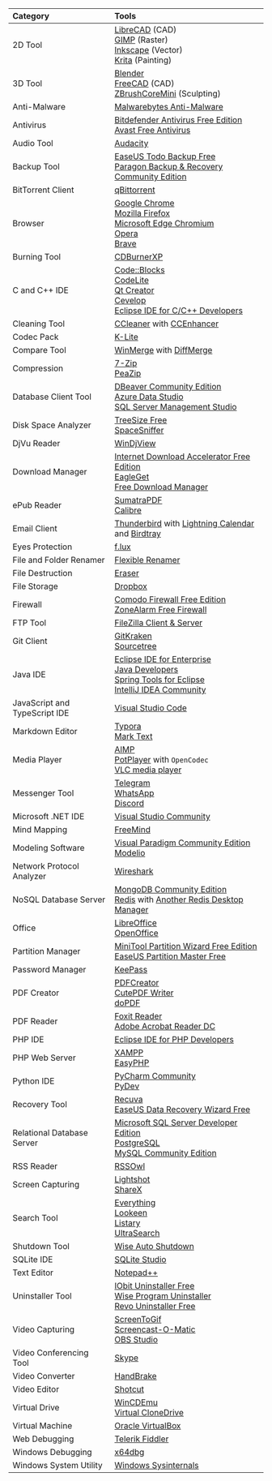 | Category                      | Tools                                                        |
| :---------------------------- | :----------------------------------------------------------- |
| 2D Tool                       | [LibreCAD](https://librecad.org/) (CAD)<br>[GIMP](https://www.gimp.org/) (Raster)<br/>[Inkscape](https://inkscape.org/) (Vector)<br/>[Krita](https://krita.org/) (Painting) |
| 3D Tool                       | [Blender](https://www.blender.org/)<br/>[FreeCAD](https://www.freecadweb.org) (CAD)<br/>[ZBrushCoreMini](https://zbrushcore.com/mini/) (Sculpting) |
| Anti-Malware                  | [Malwarebytes Anti-Malware](https://www.malwarebytes.com/)   |
| Antivirus                     | [Bitdefender Antivirus Free Edition](https://www.bitdefender.com/solutions/free.html)<br/>[Avast Free Antivirus](https://www.avast.com/free-antivirus-download) |
| Audio Tool                    | [Audacity](https://www.audacityteam.org/)                    |
| Backup Tool                   | [EaseUS Todo Backup Free](https://www.easeus.com/backup-software/tb-free.html)<br/>[Paragon Backup & Recovery Community Edition](https://www.paragon-software.com/free/br-free/) |
| BitTorrent Client             | [qBittorrent](https://www.qbittorrent.org/)                  |
| Browser                       | [Google Chrome](https://www.google.com/chrome/)<br/>[Mozilla Firefox](https://www.mozilla.org/en-US/firefox/)<br/>[Microsoft Edge Chromium](https://www.microsoft.com/en-us/edge)<br/>[Opera](https://www.opera.com/)<br/>[Brave](https://brave.com/) |
| Burning Tool                  | [CDBurnerXP](https://cdburnerxp.se/en/home)                  |
| C and C++ IDE                 | [Code::Blocks](http://www.codeblocks.org/)<br/>[CodeLite](https://codelite.org/)<br/>[Qt Creator](https://www.qt.io/)<br/>[Cevelop](https://www.cevelop.com/)<br/>[Eclipse IDE for C/C++ Developers](https://www.eclipse.org/downloads/packages/) |
| Cleaning Tool                 | [CCleaner](https://www.ccleaner.com/) with [CCEnhancer](https://singularlabs.com/software/ccenhancer/) |
| Codec Pack                    | [K-Lite](https://codecguide.com/)                            |
| Compare Tool                  | [WinMerge](https://winmerge.org/) with [DiffMerge](https://sourcegear.com/diffmerge/) |
| Compression                   | [7-Zip](https://www.7-zip.org/)<br/>[PeaZip](https://www.peazip.org/) |
| Database Client Tool          | [DBeaver Community Edition](https://dbeaver.io/)<br/>[Azure Data Studio](https://docs.microsoft.com/en-us/sql/azure-data-studio/download-azure-data-studio)<br/>[SQL Server Management Studio](https://docs.microsoft.com/en-us/sql/ssms/download-sql-server-management-studio-ssms) |
| Disk Space Analyzer           | [TreeSize Free](https://www.jam-software.com/treesize_free)<br/>[SpaceSniffer](http://www.uderzo.it/main_products/space_sniffer/index.html) |
| DjVu Reader | [WinDjView](https://sourceforge.net/projects/windjview/) |
| Download Manager              | [Internet Download Accelerator Free Edition](https://westbyte.com/ida/)<br/>[EagleGet](http://www.eagleget.com/)<br/>[Free Download Manager](https://www.freedownloadmanager.org/) |
| ePub Reader                   | [SumatraPDF](https://www.sumatrapdfreader.org/free-pdf-reader.html)<br/>[Calibre](https://calibre-ebook.com/) |
| Email Client                  | [Thunderbird](https://www.thunderbird.net/en-US/) with [Lightning Calendar](https://www.thunderbird.net/en-US/calendar/) and [Birdtray](https://github.com/gyunaev/birdtray) |
| Eyes Protection               | [f.lux](https://justgetflux.com/)                            |
| File and Folder Renamer       | [Flexible Renamer](https://hp.vector.co.jp/authors/VA014830/english/FlexRena/) |
| File Destruction              | [Eraser](https://eraser.heidi.ie/)                           |
| File Storage                  | [Dropbox](https://www.dropbox.com/)                          |
| Firewall                      | [Comodo Firewall Free Edition](https://personalfirewall.comodo.com/)<br/>[ZoneAlarm Free Firewall](https://www.zonealarm.com/software/free-firewall) |
| FTP Tool                      | [FileZilla Client & Server](https://filezilla-project.org/)  |
| Git Client                    | [GitKraken](https://www.gitkraken.com/)<br/>[Sourcetree](https://www.sourcetreeapp.com/)|
| Java IDE                      | [Eclipse IDE for Enterprise<br/>Java Developers](https://www.eclipse.org/downloads/packages/)<br/>[Spring Tools for Eclipse](https://spring.io/tools)<br/>[IntelliJ IDEA Community](https://www.jetbrains.com/idea/download/) |
| JavaScript and TypeScript IDE | [Visual Studio Code](https://code.visualstudio.com/)         |
| Markdown Editor               | [Typora](https://typora.io/)<br/>[Mark Text](https://marktext.app/) |
| Media Player                  | [AIMP](https://www.aimp.ru/)<br/>[PotPlayer](https://potplayer.daum.net/) with `OpenCodec`<br/>[VLC media player](https://www.videolan.org/vlc/) |
| Messenger Tool                | [Telegram](https://telegram.org/)<br/>[WhatsApp](https://www.whatsapp.com/)<br/>[Discord](https://discordapp.com/) |
| Microsoft .NET IDE            | [Visual Studio Community](https://visualstudio.microsoft.com/vs/community/) |
| Mind Mapping                  | [FreeMind](http://freemind.sourceforge.net/wiki/index.php/Main_Page) |
| Modeling Software             | [Visual Paradigm Community Edition](https://www.visual-paradigm.com/editions/community/)<br/>[Modelio](https://www.modelio.org/) |
| Network Protocol Analyzer     | [Wireshark](https://www.wireshark.org/)                      |
| NoSQL Database Server         | [MongoDB Community Edition](https://www.mongodb.com/)<br/>[Redis](https://redis.io/) with [Another Redis Desktop Manager](https://github.com/qishibo/AnotherRedisDesktopManager) |
| Office                        | [LibreOffice](https://www.libreoffice.org/)<br/>[OpenOffice](https://www.openoffice.org/) |
| Partition Manager             | [MiniTool Partition Wizard Free Edition](https://www.partitionwizard.com/free-partition-manager.html)<br/>[EaseUS Partition Master Free](https://www.easeus.com/partition-manager/epm-free.html) |
| Password Manager              | [KeePass](https://keepass.info/)                             |
| PDF Creator                   | [PDFCreator](http://download.pdfforge.org/download/pdfcreator)<br/>[CutePDF Writer](https://www.cutepdf.com/Products/CutePDF/writer.asp)<br/>[doPDF](https://www.dopdf.com/) |
| PDF Reader                    | [Foxit Reader](https://www.foxitsoftware.com/pdf-reader/)<br/>[Adobe Acrobat Reader DC](https://get.adobe.com/reader/) |
| PHP IDE                       | [Eclipse IDE for PHP Developers](https://www.eclipse.org/downloads/packages/) |
| PHP Web Server                | [XAMPP](https://www.apachefriends.org/index.html)<br/>[EasyPHP](https://www.easyphp.org/) |
| Python IDE                    | [PyCharm Community](https://www.jetbrains.com/pycharm/download)<br/>[PyDev](https://www.pydev.org/) |
| Recovery Tool                 | [Recuva](https://www.ccleaner.com/recuva)<br/>[EaseUS Data Recovery Wizard Free](https://www.easeus.com/datarecoverywizard/free-data-recovery-software.htm) |
| Relational Database Server    | [Microsoft SQL Server Developer Edition](https://www.microsoft.com/en-us/sql-server)<br/>[PostgreSQL](https://www.postgresql.org/)<br/>[MySQL Community Edition](https://www.mysql.com/) |
| RSS Reader                    | [RSSOwl](http://www.rssowl.org/)                             |
| Screen Capturing              | [Lightshot](https://app.prntscr.com/en/index.html)<br/>[ShareX](https://getsharex.com/) |
| Search Tool                   | [Everything](https://www.voidtools.com/)<br/>[Lookeen](https://free.lookeen.com/)<br/>[Listary](https://www.listary.com/)<br/>[UltraSearch](https://www.jam-software.com/ultrasearch) |
| Shutdown Tool                 | [Wise Auto Shutdown](https://www.wisecleaner.com/wise-auto-shutdown.html) |
| SQLite IDE                    | [SQLite Studio](https://sqlitestudio.pl/)                    |
| Text Editor                   | [Notepad++](https://notepad-plus-plus.org/)                  |
| Uninstaller Tool              | [IObit Uninstaller Free](https://www.iobit.com/en/advanceduninstaller.php)<br/>[Wise Program Uninstaller](https://www.wisecleaner.com/wise-program-uninstaller.html)<br/>[Revo Uninstaller Free](https://www.revouninstaller.com/products/revo-uninstaller-free/) |
| Video Capturing               | [ScreenToGif](https://www.screentogif.com/)<br/>[Screencast-O-Matic](https://screencast-o-matic.com/)<br/>[OBS Studio](https://obsproject.com/) |
| Video Conferencing Tool       | [Skype](https://www.skype.com/en/)                           |
| Video Converter               | [HandBrake](https://handbrake.fr/)                           |
| Video Editor                  | [Shotcut](https://shotcut.org/)                              |
| Virtual Drive                 | [WinCDEmu](https://wincdemu.sysprogs.org/)<br/>[Virtual CloneDrive](https://www.elby.ch/en/products/vcd.html) |
| Virtual Machine               | [Oracle VirtualBox](https://www.virtualbox.org/)             |
| Web Debugging                 | [Telerik Fiddler](https://www.telerik.com/fiddler) |
| Windows Debugging | [x64dbg](https://github.com/x64dbg/x64dbg) |
| Windows System Utility        | [Windows Sysinternals](https://docs.microsoft.com/en-us/sysinternals/) |
